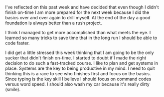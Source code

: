 I've reflected on this past week and have decided that even though I didn't finish on-time I am more prepared for the next week because I did the basics over and over again to drill myself.  At the end of the day a good foundation is always better than a rush  project.

I think I managed to get more accomplished than what meets the eye.  I learned so many tricks to save time that in the long run I should be able to code faster.

I did get a little stressed this week thinking that I am going to be the only sucker that didn't finish on-time.  I started to doubt if  I made the right decision to do such a fast-tracked course.  I like to plan and get systems in place.  Systems are the key to being productive in my mind.  I need to quit thinking this is a race to see who finishes first and focus on the basics.   Since typing is the key skill I believe I should focus on command codes versus word speed.  I should also wash my car because it's really dirty (smile).

